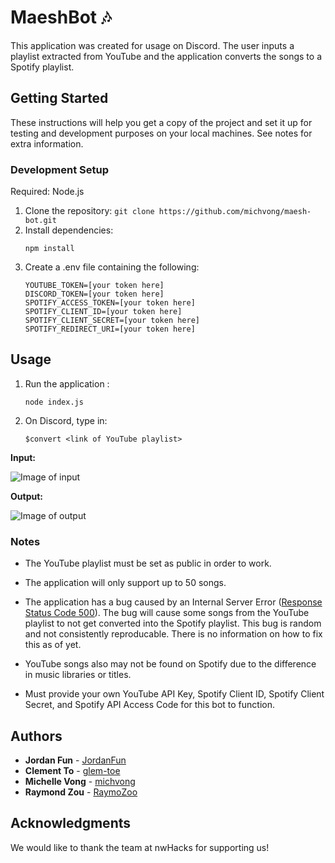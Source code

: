 
# **MaeshBot 🎶**
This application was created for usage on Discord. The user inputs a playlist extracted from YouTube and the application converts the songs to a Spotify playlist.

## **Getting Started**
These instructions will help you get a copy of the project and set it up for testing and development purposes on your local machines. See notes for extra information. 

### **Development Setup**
Required: Node.js
1. Clone the repository:
	```git clone https://github.com/michvong/maesh-bot.git```
2. Install dependencies:
	```
	npm install
	```
3. Create a .env file containing the following:
	```
	YOUTUBE_TOKEN=[your token here]
	DISCORD_TOKEN=[your token here]
	SPOTIFY_ACCESS_TOKEN=[your token here]
	SPOTIFY_CLIENT_ID=[your token here]
	SPOTIFY_CLIENT_SECRET=[your token here]
	SPOTIFY_REDIRECT_URI=[your token here]
	```
## **Usage**
1. Run the application :
	```
	node index.js
	```
2.  On Discord, type in:
	```
	$convert <link of YouTube playlist>
	```
**Input:**

![Image of input](https://i.gyazo.com/83297317a571b476abebd4701835b935.png)

**Output:**

![Image of output](https://i.gyazo.com/da45bba0b9cf6c3fc0184acd0faf8467.png)


### **Notes**
- The YouTube playlist must be set as public in order to work.

- The application will only support up to 50 songs.

- The application has a bug caused by an Internal Server Error ([Response Status Code 500](https://developer.spotify.com/documentation/web-api/)).  The bug will cause some songs from the YouTube playlist to not get converted into the Spotify playlist.  This bug is random and not consistently reproducable.  There is no information on how to fix this as of yet.

- YouTube songs also may not be found on Spotify due to the difference in music libraries or titles.

- Must provide your own YouTube API Key, Spotify Client ID, Spotify Client Secret, and Spotify API Access Code for this bot to function.

## **Authors**
- **Jordan Fun** - [JordanFun](https://github.com/JordanFun)
- **Clement To** - [glem-toe](https://github.com/glem-toe)
- **Michelle Vong** - [michvong](https://github.com/michvong)
- **Raymond Zou** - [RaymoZoo](https://github.com/raymozoo)

## **Acknowledgments**
We would like to thank the team at nwHacks for supporting us!
